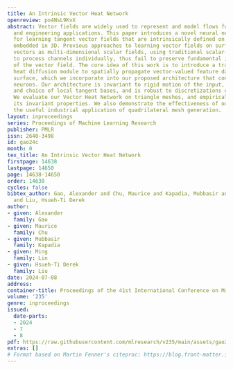 ```yaml
---
title: An Intrinsic Vector Heat Network
openreview: po4NsL9KvX
abstract: Vector fields are widely used to represent and model flows for many science
  and engineering applications. This paper introduces a novel neural network architecture
  for learning tangent vector fields that are intrinsically defined on manifold surfaces
  embedded in 3D. Previous approaches to learning vector fields on surfaces treat
  vectors as multi-dimensional scalar fields, using traditional scalar-valued architectures
  to process channels individually, thus fail to preserve fundamental intrinsic properties
  of the vector field. The core idea of this work is to introduce a trainable vector
  heat diffusion module to spatially propagate vector-valued feature data across the
  surface, which we incorporate into our proposed architecture that consists of vector-valued
  neurons. Our architecture is invariant to rigid motion of the input, isometric deformation,
  and choice of local tangent bases, and is robust to discretizations of the surface.
  We evaluate our Vector Heat Network on triangle meshes, and empirically validate
  its invariant properties. We also demonstrate the effectiveness of our method on
  the useful industrial application of quadrilateral mesh generation.
layout: inproceedings
series: Proceedings of Machine Learning Research
publisher: PMLR
issn: 2640-3498
id: gao24c
month: 0
tex_title: An Intrinsic Vector Heat Network
firstpage: 14638
lastpage: 14650
page: 14638-14650
order: 14638
cycles: false
bibtex_author: Gao, Alexander and Chu, Maurice and Kapadia, Mubbasir and Lin, Ming
  and Liu, Hsueh-Ti Derek
author:
- given: Alexander
  family: Gao
- given: Maurice
  family: Chu
- given: Mubbasir
  family: Kapadia
- given: Ming
  family: Lin
- given: Hsueh-Ti Derek
  family: Liu
date: 2024-07-08
address:
container-title: Proceedings of the 41st International Conference on Machine Learning
volume: '235'
genre: inproceedings
issued:
  date-parts:
  - 2024
  - 7
  - 8
pdf: https://raw.githubusercontent.com/mlresearch/v235/main/assets/gao24c/gao24c.pdf
extras: []
# Format based on Martin Fenner's citeproc: https://blog.front-matter.io/posts/citeproc-yaml-for-bibliographies/
---
```

